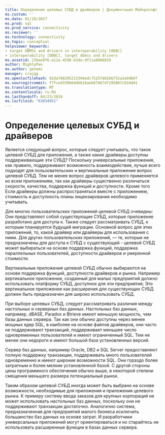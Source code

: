 ```yaml
---
title: Определение целевых СУБД и драйверов | Документация Майкрософт
ms.custom: ''
ms.date: 01/19/2017
ms.prod: sql
ms.prod_service: connectivity
ms.reviewer: ''
ms.technology: connectivity
ms.topic: conceptual
helpviewer_keywords:
- target DBMSs and drivers in interoperability [ODBC]
- interoperability [ODBC], target dbmss and drivers
ms.assetid: 23bee0f6-e12a-4598-b34e-df11a8086829
author: MightyPen
ms.author: genemi
manager: craigg
ms.openlocfilehash: 92da788205213394edc75257d8266752a2a9d8df
ms.sourcegitcommit: f7fced330b64d6616aeb8766747295807c92dd41
ms.translationtype: MT
ms.contentlocale: ru-RU
ms.lasthandoff: 04/23/2019
ms.locfileid: "63034951"
---
```

# <a name="determining-the-target-dbmss-and-drivers"></a>Определение целевых СУБД и драйверов
Является следующий вопрос, которые следует учитывать, что такое целевой СУБД для приложения, а также какие драйверы доступны поддерживающие эти СУБД? Поскольку универсальные приложения, как правило, поддерживают возможность взаимодействия, лучше всего подходят для пользовательских и вертикальные приложения вопрос целевой СУБД. Тем не менее вопрос драйверов целевого применяется ко всем приложениям, так как драйверы существенно различаться скорости, качества, поддержка функций и доступности. Кроме того Если драйверы должны распространяться вместе с приложением, стоимость и доступность планы лицензирования необходимо учитывать.  
  
 Для многих пользовательских приложений целевой СУБД очевидны: Они представляют собой существующие СУБД, которые приложение разработано для доступа к. Также следует рассматривать СУБД, к которым планируется будущей миграции. Основной вопрос для этих приложений, то, какой драйвер или драйверы для использования с ними. Для других пользовательских приложений, — те, которые не предназначены для доступа к СУБД с существующей - целевой СУБД может выбираться на основе поддержка функций, поддержка параллельных пользователей, доступности драйверов и умеренной стоимости.  
  
 Вертикальные приложения целевой СУБД обычно выбираются на основе поддержка функций, доступности драйверов и рынка. Например вертикальное приложение, созданный для малых предприятий должно использовать платформу СУБД, доступное для эти предприятия; Это вертикальное приложение как расширения для существующих СУБД должен быть предназначен для широко использовать СУБД.  
  
 При выборе целевых СУБД, следует рассматривать различия между настольных и серверных баз данных. Настольных баз данных, например, dBASE, Paradox и Btrieve имеют меньшую мощность, чем базы данных сервера. Так как они обычно доступны через менее мощных ядер SQL, в наиболее на основе файлов драйверов, они часто не поддерживают транзакций, поддерживает меньшее число одновременных пользователей и имеют ограниченный SQL. Тем не менее они недороги и имеют большой база установленных версий.  
  
 Сервер баз данных, например Oracle, DB2 и SQL Server предоставляют полную поддержку транзакции, поддерживать много пользователей одновременно и имеют широкие возможности SQL. Они гораздо более затратным и более мелкие установленной базой. С другой стороны цены программного обеспечения обычно выше, в некоторой степени смещения меньшего размера потенциальный рынок.  
  
 Таким образом целевой СУБД иногда может быть выбрано на основе возможности, необходимые для приложения и приложения целевого рынка. К примеру систему ввода заказов для крупных корпораций не может использовать настольных баз данных, поскольку они не поддерживают транзакции достаточно. Аналогично система, предназначенная для предприятий малого бизнеса исключить большинство баз данных на основе затрат. И разработчики универсальных приложений могут ориентироваться и но старайтесь не использовать расширенные функции в базах данных сервера.

